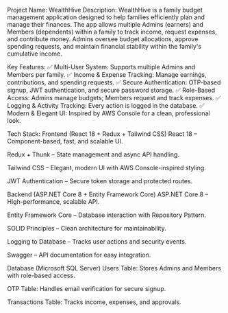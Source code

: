 Project Name: WealthHive
Description:
WealthHive is a family budget management application designed to help families efficiently plan and manage their finances. The app allows multiple Admins (earners) and Members (dependents) within a family to track income, request expenses, and contribute money. Admins oversee budget allocations, approve spending requests, and maintain financial stability within the family's cumulative income.

Key Features:
✅ Multi-User System: Supports multiple Admins and Members per family.
✅ Income & Expense Tracking: Manage earnings, contributions, and spending requests.
✅ Secure Authentication: OTP-based signup, JWT authentication, and secure password storage.
✅ Role-Based Access: Admins manage budgets; Members request and track expenses.
✅ Logging & Activity Tracking: Every action is logged in the database.
✅ Modern & Elegant UI: Inspired by AWS Console for a clean, professional look.

Tech Stack:
Frontend (React 18 + Redux + Tailwind CSS)
React 18 – Component-based, fast, and scalable UI.

Redux + Thunk – State management and async API handling.

Tailwind CSS – Elegant, modern UI with AWS Console-inspired styling.

JWT Authentication – Secure token storage and protected routes.

Backend (ASP.NET Core 8 + Entity Framework Core)
ASP.NET Core 8 – High-performance, scalable API.

Entity Framework Core – Database interaction with Repository Pattern.

SOLID Principles – Clean architecture for maintainability.

Logging to Database – Tracks user actions and security events.

Swagger – API documentation for easy integration.

Database (Microsoft SQL Server)
Users Table: Stores Admins and Members with role-based access.

OTP Table: Handles email verification for secure signup.

Transactions Table: Tracks income, expenses, and approvals.
